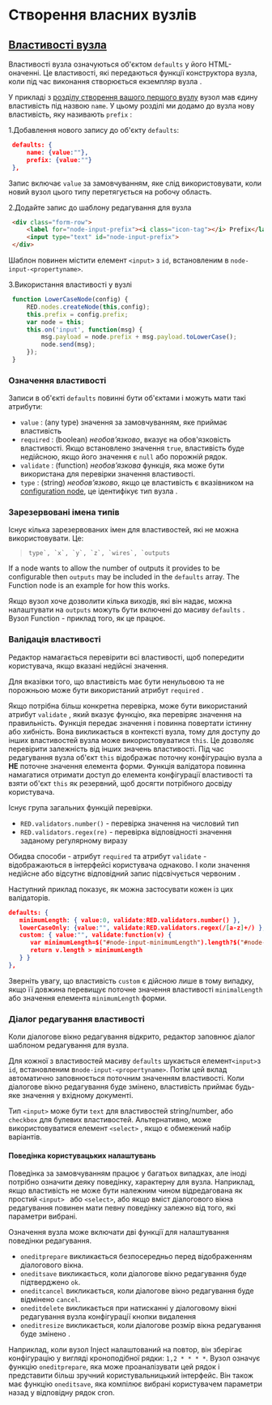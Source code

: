 # Створення власних вузлів

## [Властивості вузла](https://nodered.org/docs/creating-nodes/properties)

Властивості вузла означуються об'єктом `defaults` у його HTML-оначенні. Це властивості, які передаються функції конструктора вузла, коли під час виконання створюється екземпляр вузла .

У прикладі з [розділу створення вашого першого вузлу](creatfirst.md) вузол мав єдину властивість під назвою `name`. У цьому розділі ми додамо до вузла нову властивість, яку називають `prefix` :

1.Добавлення нового запису до об'єкту `defaults`:

```json
 defaults: {
     name: {value:""},
     prefix: {value:""}
 },
```

Запис включає `value` за замовчуванням, яке слід використовувати, коли новий вузол цього типу перетягується на робочу область.

2.Додайте запис до шаблону редагування для вузла

```html
 <div class="form-row">
     <label for="node-input-prefix"><i class="icon-tag"></i> Prefix</label>
     <input type="text" id="node-input-prefix">
 </div>
```

Шаблон повинен містити елемент `<input>` з `id`, встановленим в `node-input-<propertyname>`.

3.Використання властивості у вузлі 

```javascript
 function LowerCaseNode(config) {
     RED.nodes.createNode(this,config);
     this.prefix = config.prefix;
     var node = this;
     this.on('input', function(msg) {
         msg.payload = node.prefix + msg.payload.toLowerCase();
         node.send(msg);
     });
 }
```

### Означення властивості 

Записи в об'єкті `defaults` повинні бути об'єктами і можуть мати такі атрибути:

- `value` : (any type) значення за замовчуванням, яке приймає властивість
- `required` : (boolean) *необов’язково*, вказує на обов'язковість властивості. Якщо встановлено значення `true`, властивість буде недійсною, якщо його значення є `null` або порожній рядок.
- `validate` : (function) *необов’язкова* функція, яка може бути використана для перевірки значення властивості.
- `type` : (string) *необов’язково*, якщо це властивість є вказівником на [configuration node](creatconfig.md), це ідентифікує тип вузла .

### Зарезервовані імена типів 

Існує кілька зарезервованих імен для властивостей, які не можна використовувати. Це:

> ```
> type`, `x`, `y`, `z`, `wires`, `outputs
> ```

If a node wants to allow the number of outputs it provides to be configurable then `outputs` may be included in the `defaults` array. The Function node is an example for how this works.

Якщо вузол хоче дозволити кілька виходів, які він надає, можна налаштувати на `outputs`  можуть бути включені до масиву `defaults` . Вузол Function - приклад того, як це працює.

### Валідація властивості

Редактор намагається перевірити всі властивості, щоб попередити користувача, якщо вказані недійсні значення.

Для вказівки того, що властивість має бути ненульовою та не порожньою може бути використаний атрибут `required`  .

Якщо потрібна більш конкретна перевірка, може бути використаний атрибут `validate` , який вказує функцію, яка перевіряє значення на правильність. Функція передає значення і повинна повертати істинну або хибність. Вона викликається в контексті вузла, тому для доступу до інших властивостей вузла  може використовуватися `this`. Це дозволяє перевірити залежність від інших значень властивості. Під час редагування вузла об'єкт `this` відображає поточну конфігурацію вузла а **НЕ** поточне значення елемента форми. Функція валідатора повинна намагатися отримати доступ до елемента конфігурації властивості та взяти об'єкт `this` як резервний, щоб досягти потрібного досвіду користувача.

Існує група загальних функцій перевірки.

- `RED.validators.number()` - перевірка значення на числовий тип
- `RED.validators.regex(re)` - перевірка відповідності значення заданому регулярному виразу 

Обидва способи - атрибут `required` та атрибут `validate` - відображаються в інтерфейсі користувача однаково. І коли значення недійсне або відсутнє відповідний запис підсвічується червоним .

Наступний приклад показує, як можна застосувати кожен із цих валідаторів.

```json
defaults: {
   minimumLength: { value:0, validate:RED.validators.number() },
   lowerCaseOnly: {value:"", validate:RED.validators.regex(/[a-z]+/) },
   custom: { value:"", validate:function(v) {
      var minimumLength=$("#node-input-minimumLength").length?$("#node-input-minimumLength").val():this.minimumLength;
      return v.length > minimumLength
   } }
},
```

Зверніть увагу, що властивість `custom` є дійсною лише в тому випадку, якщо її довжина перевищує поточне значення властивості `minimalLength` або значення елемента `minimumLength` форми.

### Діалог редагування властивості

Коли діалогове вікно редагування відкрито, редактор заповнює діалог шаблоном редагування для вузла.

Для кожної з властивостей масиву `defaults`  шукається елемент` <input> `з` id`, встановленим в`node-input-<propertyname>`. Потім цей вклад автоматично заповнюється поточним значенням властивості. Коли діалогове вікно редагування буде змінено, властивість приймає будь-яке значення у вхідному документі.

Тип `<input>` може бути `text` для властивостей string/number, або `checkbox` для булевих властивостей. Альтернативно, може використовуватися елемент `<select>` , якщо є обмежений набір варіантів.

#### Поведінка користувацьких налаштувань 

Поведінка за замовчуванням працює у багатьох випадках, але іноді потрібно означити деяку поведінку, характерну для вузла. Наприклад, якщо властивість не може бути належним чином відредагована як простий `<input> ` або  `<select>`, або якщо вміст діалогового вікна редагування повинен мати певну поведінку залежно від того, які параметри вибрані.

Означення вузла може включати дві функції для налаштування поведінки редагування.

- `oneditprepare`  викликається безпосередньо перед відображенням діалогового вікна.
- `oneditsave` викликається, коли діалогове вікно редагування буде підтверджено `ok`.
- `oneditcancel` викликається, коли діалогове вікно редагування буде відмінено `cancel`.
- `oneditdelete`  викликається при натисканні у діалоговому вікні редагування вузла конфігурації кнопки видалення  
- `oneditresize` викликається, коли діалогове розмір вікна редагування буде змінено .

Наприклад, коли вузол Inject налаштований на повтор, він зберігає конфігурацію у вигляді кроноподібної рядки: `1,2 * * * *`. Вузол означує функцію `oneditprepare`, яка може проаналізувати цей рядок і представити більш зручний користувальницький інтерфейс. Він також має функцію `oneditsave`, яка компілює вибрані користувачем параметри назад у відповідну рядок cron.